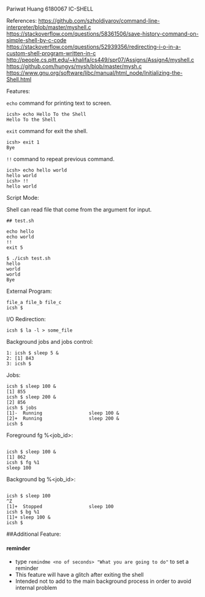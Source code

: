 Pariwat Huang 6180067 IC-SHELL

References:
https://github.com/szholdiyarov/command-line-interpreter/blob/master/myshell.c
https://stackoverflow.com/questions/58361506/save-history-command-on-simple-shell-by-c-code
https://stackoverflow.com/questions/52939356/redirecting-i-o-in-a-custom-shell-program-written-in-c
http://people.cs.pitt.edu/~khalifa/cs449/spr07/Assigns/Assign4/myshell.c
https://github.com/hungys/mysh/blob/master/mysh.c
https://www.gnu.org/software/libc/manual/html_node/Initializing-the-Shell.html


Features:

```echo``` command for printing text to screen.

```shell
icsh> echo Hello To the Shell
Hello To the Shell
```

`exit` command for exit the shell.

```shell
icsh> exit 1
Bye
```

`!!` command to repeat previous command.

```shell
icsh> echo hello world
hello world
icsh> !!
hello world
```

Script Mode:

Shell can read file that come from the argument for input.

```shell
## test.sh

echo hello
echo world
!!
exit 5
```



```shell
$ ./icsh test.sh
hello
world
world
Bye
```

External Program:
``` icsh $ ls
file_a file_b file_c
icsh $
```

I/O Redirection:
```
icsh $ la -l > some_file
```

Background jobs and jobs control:
```
1: icsh $ sleep 5 &
2: [1] 843
3: icsh $
```

Jobs:
```
icsh $ sleep 100 &
[1] 855
icsh $ sleep 200 &
[2] 856
icsh $ jobs
[1]-  Running                 sleep 100 &
[2]+  Running                 sleep 200 &
icsh $ 
```

Foreground fg %<job_id>:
```

icsh $ sleep 100 &
[1] 862
icsh $ fg %1
sleep 100
```

Background bg %<job_id>:
```

icsh $ sleep 100
^Z
[1]+  Stopped                 sleep 100
icsh $ bg %1
[1]+ sleep 100 &
icsh $ 
```

 
##Additional Feature:

#### reminder
- type `remindme <no of seconds> "What you are going to do"` to set a reminder
- This feature will have a glitch after exiting the shell 
- Intended not to add to the main background process in order to avoid internal problem
